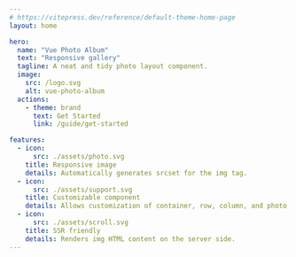 ```yaml
---
# https://vitepress.dev/reference/default-theme-home-page
layout: home

hero:
  name: "Vue Photo Album"
  text: "Responsive gallery"
  tagline: A neat and tidy photo layout component.
  image:
    src: /logo.svg
    alt: vue-photo-album
  actions:
    - theme: brand
      text: Get Started
      link: /guide/get-started

features:
  - icon:
      src: ./assets/photo.svg
    title: Responsive image
    details: Automatically generates srcset for the img tag.
  - icon:
      src: ./assets/support.svg
    title: Customizable component
    details: Allows customization of container, row, column, and photo renderers.
  - icon:
      src: ./assets/scroll.svg
    title: SSR friendly
    details: Renders img HTML content on the server side.
---
```


<script setup lang="ts">
import { ref } from 'vue'
import CustomPhotoWithAuthor from './components/CustomPhotoWithAuthor.vue'

const sizes = ref({})
const rowConstraints = (containerWidth) => {
  if (containerWidth >= 900) {
    return undefined
  } else if (containerWidth >= 600) {
    return { maxPhotos: 3 }
  }
  return { maxPhotos: 2 }
}
</script>

<DemoPhotoAlbum
  layout="rows"
  :with-srcset="true"
  :with-author="true"
  :sizes="sizes"
  :row-constraints="rowConstraints"
  :photo-renderer="CustomPhotoWithAuthor"
  style="margin-top: 4rem"
/>
